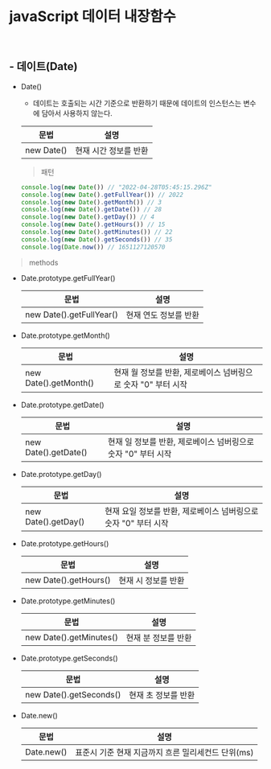 # javaScript 데이터 내장함수

<br />

## - 데이트(Date)

  - Date()
    - 데이트는 호출되는 시간 기준으로 반환하기 때문에 데이트의 인스턴스는 변수에 담아서 사용하지 않는다.

    문법 | 설명
    --|--
    new Date() | 현재 시간 정보를 반환

    > 패턴
    ```js
    console.log(new Date()) // "2022-04-28T05:45:15.296Z"
    console.log(new Date().getFullYear()) // 2022
    console.log(new Date().getMonth()) // 3
    console.log(new Date().getDate()) // 28
    console.log(new Date().getDay()) // 4
    console.log(new Date().getHours()) // 15
    console.log(new Date().getMinutes()) // 22
    console.log(new Date().getSeconds()) // 35
    console.log(Date.now()) // 1651127120570
    ```

> methods

  - Date.prototype.getFullYear()

    문법 | 설명
    --|--
    new Date().getFullYear() | 현재 연도 정보를 반환

  - Date.prototype.getMonth()

    문법 | 설명
    --|--
    new Date().getMonth() | 현재 월 정보를 반환, 제로베이스 넘버링으로 숫자 "0" 부터 시작

  - Date.prototype.getDate()

    문법 | 설명
    --|--
    new Date().getDate() | 현재 일 정보를 반환, 제로베이스 넘버링으로 숫자 "0" 부터 시작

  - Date.prototype.getDay()

    문법 | 설명
    --|--
    new Date().getDay() | 현재 요일 정보를 반환, 제로베이스 넘버링으로 숫자 "0" 부터 시작

  - Date.prototype.getHours()

    문법 | 설명
    --|--
    new Date().getHours() | 현재 시 정보를 반환
    
  - Date.prototype.getMinutes()

    문법 | 설명
    --|--
    new Date().getMinutes() | 현재 분 정보를 반환

  - Date.prototype.getSeconds()

    문법 | 설명
    --|--
    new Date().getSeconds() | 현재 초 정보를 반환
  
  - Date.new()

    문법 | 설명
    --|--
    Date.new() | 표준시 기준 현재 지금까지 흐른 밀리세컨드 단위(ms)
